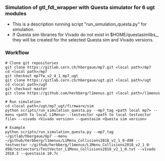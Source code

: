 ### Simulation of gtl_fdl_wrapper with Questa simulator for 6 ugt modules ###

* This is a description running script "run_simulation_questa.py" for simulation.
* If Questa sim libraries for Vivado do not exist in $HOME/questasimlibs_<version>, they will be created for the selected Questa sim and Vivado versions.

### Workflow ###
    # Clone git repositories
    git clone https://gitlab.cern.ch/hbergaue/mp7.git <local path>/mp7
    cd <local path>/mp7
    git checkout mp7fw_v2_4_1_mp7_ugt
    git clone https://gitlab.cern.ch/hbergaue/ugt.git <local path>/ugt
    cd <local path>/ugt
    git checkout master
    git clone https://github.com/herbberg/l1menus.git <local path>/l1menus 
    
    # Run simulation
    cd <local path>/ugt/mp7_ugt/firmware/sim
    python scripts/run_simulation_questa.py --mp7_tag <path local mp7> --menu <path to local L1Menu> --testvector <path to local testvector file> --vivado <Vivado version> --questasim <Questa sim version>
    
    # Example
    python scripts/run_simulation_questa.py --mp7_tag ~/gitlab/hbergaue/mp7 --menu ~/github/herbberg/l1menus/L1Menu_Collisions2018_v2_1_0-d98 --testvector ~/github/herbberg/l1menus/L1Menu_Collisions2018_v2_1_0-d98/testvectors/TestVector_L1Menu_Collisions2018_v2_1_0.txt --vivado 2018.3 --questasim 10.7c
